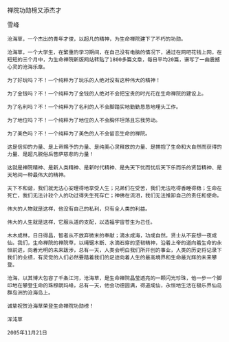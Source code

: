 禅院功勋榜又添杰才

雪峰


    沧海草，一个杰出的青年才俊，以超凡的精神，为生命禅院建下了不朽的功勋。

    沧海草，一个大学生，在繁重的学习期间，在自己没有电脑的情况下，通过在网吧花钱上网，在短短的三个月中，为生命禅院新版网站转贴了1800多篇文章，每日平均20篇，谱写了一曲震撼心灵的沧海乐章。

    为了好玩吗？不！一个纯粹为了玩乐的人绝对没有这种伟大的精神！

    为了金钱吗？不！一个纯粹为了金钱的人绝对不会把宝贵的时光花在生命禅院的建设上。

    为了名利吗？不！一个纯粹为了名利的人不会脚踏实地勤勤恳恳地埋头工作。

    为了地位吗？不！一个纯粹为了地位的人不会胸怀坦荡且忘我劳动。

    为了美色吗？不！一个纯粹为了美色的人不会留恋生命的禅院。

    这是信仰的力量、是上帝赐予的力量、是纯美心灵释放的力量、是拥抱了生命和大自然而获得的力量、是超凡脱俗后菩萨慈悲的力量！

    这就是禅院精神、是新人类精神、是新时代精神、是先天下忧而忧后天下乐而乐的贤哲精神、是天地间一种最伟大的精神。

    天下不和谐，我们就无法心安理得地享受人生；兄弟们在受苦，我们无法吃得香睡得稳；生命在死亡，我们无法计较个人的功过得失生死存亡；神佛在流泪，我们无法推卸自己的责任和使命。

    伟大的人物就是这样，他没有自己的私利，只有全人类的利益。

    伟大的人生就是这样，它服从道的支配，以造福宇宙苍生为己任。

    木木成林，日日得昌，智者从不放弃微末的奉献；滴水成海，功成自然，贤士从不妄想一夜成仙。我们，生命禅院的禅院草，以绳锯木断、水滴石穿的坚韧精神，沿着上帝的道向着生命的永恒前进，向着光明的未来跋涉，总有一天，人类会明白我们所开创的事业，人类的历史将记录下我们的业绩，有灵觉的人们必然要踏着我们的足迹向着人生的最高境界和生命最光辉的未来攀登。

    沧海，以其博大包容了千条江河，沧海草，是生命禅院晶莹透亮的一颗闪光珍珠，他一步一个脚印地在攀登生命的珠穆朗玛峰，总有一天，他会功德圆满，得道成仙，永恒地生活在极乐界仙岛群岛洲的沧海岛上。

    诚挚祝贺沧海草荣登生命禅院功勋榜！

    浑沌草

    2005年11月21日



